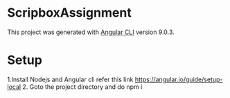# ScripboxAssignment

This project was generated with [Angular CLI](https://github.com/angular/angular-cli) version 9.0.3.

# Setup

1.Install Nodejs and Angular cli refer this link https://angular.io/guide/setup-local
2. Goto the project directory and do npm i


